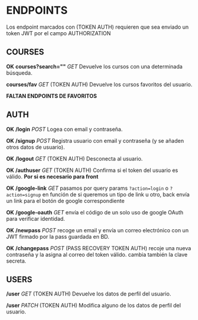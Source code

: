 # ENDPOINTS

Los endpoint marcados con (TOKEN AUTH) requieren que sea enviado un token JWT por el campo AUTHORIZATION

## COURSES

**OK** **courses?search=""** _GET_ Devuelve los cursos con una determinada búsqueda.

**courses/fav** _GET_ (TOKEN AUTH) Devuelve los cursos favoritos del usuario.

**FALTAN ENDPOINTS DE FAVORITOS**

## AUTH

**OK** **/login** _POST_ Logea con email y contraseña.

**OK** **/signup** _POST_ Registra usuario con email y contraseña (y se añaden otros datos de usuario).

**OK** **/logout** _GET_ (TOKEN AUTH) Desconecta al usuario.

**OK** **/authuser** _GET_ (TOKEN AUTH) Confirma si el token del usuario es válido. **Por si es necesario para front**

**OK** **/google-link** _GET_ pasamos por query params `?action=login` o `?action=signup` en función de si queremos un tipo de link u otro, back envía un link para el botón de google correspondiente

**OK** **/google-oauth** _GET_ envía el código de un solo uso de google OAuth para verificar identidad.

**OK** **/newpass** _POST_ recoge un email y envía un correo electrónico con un JWT firmado por la pass guardada en BD.

**OK** **/changepass** _POST_ (PASS RECOVERY TOKEN AUTH) recoje una nueva contraseña y la asigna al correo del token válido. cambia también la clave secreta.

## USERS

**/user** _GET_ (TOKEN AUTH) Devuelve los datos de perfil del usuario.

**/user** _PATCH_ (TOKEN AUTH) Modifica alguno de los datos de perfil del usuario.
